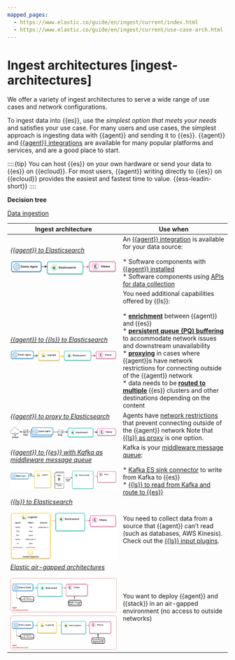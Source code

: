 ```yaml
---
mapped_pages:
  - https://www.elastic.co/guide/en/ingest/current/index.html
  - https://www.elastic.co/guide/en/ingest/current/use-case-arch.html
---
```


# Ingest architectures [ingest-architectures]

We offer a variety of ingest architectures to serve a wide range of use cases and network configurations.

To ingest data into {{es}}, use the *simplest option that meets your needs* and satisfies your use case. For many users and use cases, the simplest approach is ingesting data with {{agent}} and sending it to {{es}}. {{agent}} and [{{agent}} integrations](https://www.elastic.co/integrations/) are available for many popular platforms and services, and are a good place to start.

::::{tip}
You can host {{es}} on your own hardware or send your data to {{es}} on {{ecloud}}. For most users, {{agent}} writing directly to {{es}} on {{ecloud}} provides the easiest and fastest time to value. {{ess-leadin-short}}
::::

**Decision tree**

[Data ingestion](../ingest.md)

| **Ingest architecture** | **Use when** |
| --- | --- |
| [*{{agent}} to Elasticsearch*](./ingest-reference-architectures/agent-to-es.md)<br><br>![Image showing {{agent}} collecting data and sending to {{es}}](/manage-data/images/ingest-ea-es.png "") | An [{{agent}} integration](https://docs.elastic.co/en/integrations) is available for your data source:<br><br>* Software components with [{{agent}} installed](./ingest-reference-architectures/agent-installed.md)<br>* Software components using [APIs for data collection](./ingest-reference-architectures/agent-apis.md)<br> |
| [*{{agent}} to {{ls}} to Elasticsearch*](./ingest-reference-architectures/agent-ls.md)<br><br>![Image showing {{agent}} to {{ls}} to {{es}}](/manage-data/images/ingest-ea-ls-es.png "") | You need additional capabilities offered by {{ls}}:<br><br>* [**enrichment**](./ingest-reference-architectures/ls-enrich.md) between {{agent}} and {{es}}<br>* [**persistent queue (PQ) buffering**](./ingest-reference-architectures/lspq.md) to accommodate network issues and downstream unavailability<br>* [**proxying**](./ingest-reference-architectures/ls-networkbridge.md) in cases where {{agent}}s have network restrictions for connecting outside of the {{agent}} network<br>* data needs to be [**routed to multiple**](./ingest-reference-architectures/ls-multi.md) {{es}} clusters and other destinations depending on the content<br> |
| [*{{agent}} to proxy to Elasticsearch*](./ingest-reference-architectures/agent-proxy.md)<br><br>![Image showing connections between {{agent}} and {{es}} using a proxy](/manage-data/images/ingest-ea-proxy-es.png "") | Agents have [network restrictions](./ingest-reference-architectures/agent-proxy.md) that prevent connecting outside of the {{agent}} network Note that [{{ls}} as proxy](./ingest-reference-architectures/ls-networkbridge.md) is one option.<br> |
| [*{{agent}} to {{es}} with Kafka as middleware message queue*](./ingest-reference-architectures/agent-kafka-es.md)<br><br>![Image showing {{agent}} collecting data and using Kafka as a message queue enroute to {{es}}](/manage-data/images/ingest-ea-kafka.png "") | Kafka is your [middleware message queue](./ingest-reference-architectures/agent-kafka-es.md):<br><br>* [Kafka ES sink connector](./ingest-reference-architectures/agent-kafka-essink.md) to write from Kafka to {{es}}<br>* [{{ls}} to read from Kafka and route to {{es}}](./ingest-reference-architectures/agent-kafka-ls.md)<br> |
| [*{{ls}} to Elasticsearch*](./ingest-reference-architectures/ls-for-input.md)<br><br>![Image showing {{ls}} collecting data and sending to {{es}}](/manage-data/images/ingest-ls-es.png "") | You need to collect data from a source that {{agent}} can’t read (such as databases, AWS Kinesis). Check out the [{{ls}} input plugins](logstash-docs-md://lsr/input-plugins.md).<br> |
| [*Elastic air-gapped architectures*](./ingest-reference-architectures/airgapped-env.md)<br><br>![Image showing {{stack}} in an air-gapped environment](/manage-data/images/ingest-ea-airgapped.png "") | You want to deploy {{agent}} and {{stack}} in an air-gapped environment (no access to outside networks)<br> |

